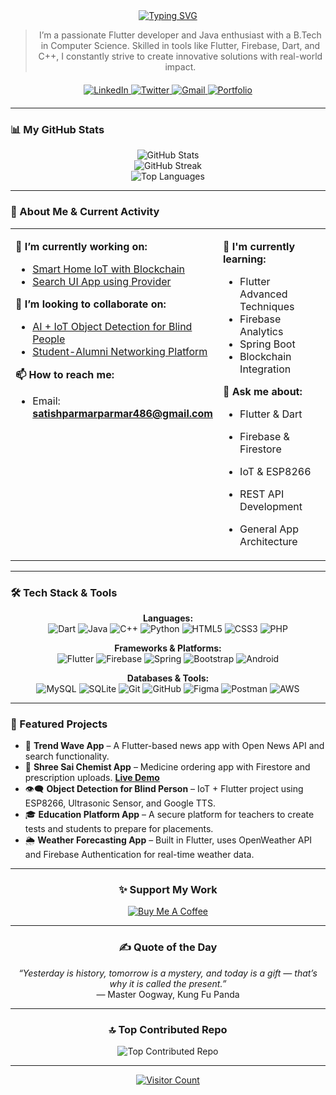 <div align="center">
  <a href="https://github.com/DenverCoder1/readme-typing-svg">
    <img src="https://readme-typing-svg.vercel.app/?font=Fira+Code&weight=700&size=45&pause=1000&color=00B873&center=true&vCenter=true&width=600&lines=Hi+%F0%9F%91%8B%2C+I'm+Satish+Parmar;A+Passionate+Flutter+Developer;A+Creative+Problem+Solver;A+Lifelong+Learner" alt="Typing SVG">
  </a>
</div>

<div align="center">

> I’m a passionate Flutter developer and Java enthusiast with a B.Tech in Computer Science. Skilled in tools like Flutter, Firebase, Dart, and C++, I constantly strive to create innovative solutions with real-world impact.

</div>

<div align="center" style="margin-top: 20px; margin-bottom: 20px;">
  <a href="https://www.linkedin.com/in/satish-parmar-8021a5245/" target="_blank">
    <img src="https://img.shields.io/badge/LinkedIn-Satish%20Parmar-blue?style=for-the-badge&logo=linkedin&logoColor=white" alt="LinkedIn"/>
  </a>
  <a href="https://twitter.com/978satish" target="_blank">
    <img src="https://img.shields.io/twitter/follow/978satish?logo=twitter&style=for-the-badge" alt="Twitter"/>
  </a>
  <a href="mailto:satishparmarparmar486@gmail.com">
    <img src="https://img.shields.io/badge/Gmail-Contact%20Me-red?style=for-the-badge&logo=gmail&logoColor=white" alt="Gmail"/>
  </a>
  <a href="https://satishparmar1.github.io/Portfolio/">
    <img src="https://img.shields.io/badge/Portfolio-Visit-blueviolet?style=for-the-badge&logo=githubpages&logoColor=white" alt="Portfolio"/>
  </a>
</div>

---

### 📊 My GitHub Stats

<div align="center">
  <img src="https://github-readme-stats.vercel.app/api?username=SatishParmar1&theme=tokyonight&hide_border=false&include_all_commits=true&count_private=true" alt="GitHub Stats" style="max-width: 100%;"/>
  <br/>
  <img src="https://nirzak-streak-stats.vercel.app/?user=SatishParmar1&theme=tokyonight&hide_border=false" alt="GitHub Streak" style="max-width: 100%;"/>
  <br/>
  <img src="https://github-readme-stats.vercel.app/api/top-langs/?username=SatishParmar1&theme=tokyonight&hide_border=false&layout=compact" alt="Top Languages" style="max-width: 100%;"/>
</div>

---

### 🚀 About Me & Current Activity

<table>
  <tr>
    <td valign="top" width="50%">
      
**🔭 I’m currently working on:**
- <a href="https://github.com/SatishParmar1">Smart Home IoT with Blockchain</a>
- <a href="https://github.com/SatishParmar1">Search UI App using Provider</a>

**👯 I’m looking to collaborate on:**
- <a href="https://github.com/SatishParmar1">AI + IoT Object Detection for Blind People</a>
- <a href="https://github.com/SatishParmar1">Student-Alumni Networking Platform</a>

**📫 How to reach me:**
- Email: **satishparmarparmar486@gmail.com**

    </td>
    <td valign="top" width="50%">

**🌱 I'm currently learning:**
- Flutter Advanced Techniques
- Firebase Analytics
- Spring Boot
- Blockchain Integration

**💬 Ask me about:**
- Flutter & Dart
- Firebase & Firestore
- IoT & ESP8266
- REST API Development
- General App Architecture

    </td>
  </tr>
</table>

---

### 🛠️ Tech Stack & Tools

<p align="center">
  <strong>Languages:</strong><br>
  <img src="https://img.shields.io/badge/dart-%230175C2.svg?style=for-the-badge&logo=dart&logoColor=white" alt="Dart"/>
  <img src="https://img.shields.io/badge/java-%23ED8B00.svg?style=for-the-badge&logo=openjdk&logoColor=white" alt="Java"/>
  <img src="https://img.shields.io/badge/c++-%2300599C.svg?style=for-the-badge&logo=c%2B%2B&logoColor=white" alt="C++"/>
  <img src="https://img.shields.io/badge/python-3670A0?style=for-the-badge&logo=python&logoColor=ffdd54" alt="Python"/>
  <img src="https://img.shields.io/badge/html5-%23E34F26.svg?style=for-the-badge&logo=html5&logoColor=white" alt="HTML5"/>
  <img src="https://img.shields.io/badge/css3-%231572B6.svg?style=for-the-badge&logo=css3&logoColor=white" alt="CSS3"/>
  <img src="https://img.shields.io/badge/php-%23777BB4.svg?style=for-the-badge&logo=php&logoColor=white" alt="PHP"/>
</p>

<p align="center">
  <strong>Frameworks & Platforms:</strong><br>
  <img src="https://img.shields.io/badge/Flutter-%2302569B.svg?style=for-the-badge&logo=Flutter&logoColor=white" alt="Flutter"/>
  <img src="https://img.shields.io/badge/firebase-%23039BE5.svg?style=for-the-badge&logo=firebase" alt="Firebase"/>
  <img src="https://img.shields.io/badge/spring-%236DB33F.svg?style=for-the-badge&logo=spring&logoColor=white" alt="Spring"/>
  <img src="https://img.shields.io/badge/bootstrap-%238511FA.svg?style=for-the-badge&logo=bootstrap&logoColor=white" alt="Bootstrap"/>
  <img src="https://img.shields.io/badge/android-%233DDC84.svg?style=for-the-badge&logo=android&logoColor=white" alt="Android"/>
</p>

<p align="center">
  <strong>Databases & Tools:</strong><br>
  <img src="https://img.shields.io/badge/mysql-4479A1.svg?style=for-the-badge&logo=mysql&logoColor=white" alt="MySQL"/>
  <img src="https://img.shields.io/badge/sqlite-%2307405e.svg?style=for-the-badge&logo=sqlite&logoColor=white" alt="SQLite"/>
  <img src="https://img.shields.io/badge/git-%23F05033.svg?style=for-the-badge&logo=git&logoColor=white" alt="Git"/>
  <img src="https://img.shields.io/badge/github-%23121011.svg?style=for-the-badge&logo=github&logoColor=white" alt="GitHub"/>
  <img src="https://img.shields.io/badge/figma-%23F24E1E.svg?style=for-the-badge&logo=figma&logoColor=white" alt="Figma"/>
  <img src="https://img.shields.io/badge/postman-%23FF6C37.svg?style=for-the-badge&logo=postman&logoColor=white" alt="Postman"/>
  <img src="https://img.shields.io/badge/AWS-%23FF9900.svg?style=for-the-badge&logo=amazon-aws&logoColor=white" alt="AWS"/>
</p>

---

### 📱 Featured Projects

-   📰 **Trend Wave App** – A Flutter-based news app with Open News API and search functionality.
-   💊 **Shree Sai Chemist App** – Medicine ordering app with Firestore and prescription uploads. **[Live Demo](https://bit.ly/shreesaichemist)**
-   👁️‍🗨️ **Object Detection for Blind Person** – IoT + Flutter project using ESP8266, Ultrasonic Sensor, and Google TTS.
-   🎓 **Education Platform App** – A secure platform for teachers to create tests and students to prepare for placements.
-   🌦️ **Weather Forecasting App** – Built in Flutter, uses OpenWeather API and Firebase Authentication for real-time weather data.

---

<div align="center">
  
### ✨ Support My Work
<a href="https://www.buymeacoffee.com/invite/SatishParmar1" target="_blank">
  <img src="https://img.shields.io/badge/Buy%20Me%20a%20Coffee-Support%20My%20Work-yellow?style=for-the-badge&logo=buy-me-a-coffee&logoColor=black" alt="Buy Me A Coffee"/>
</a>

---

### ✍️ Quote of the Day
*“Yesterday is history, tomorrow is a mystery, and today is a gift — that’s why it is called the present.”*
<br>— Master Oogway, Kung Fu Panda

---

### 🔝 Top Contributed Repo
<img src="https://github-contributor-stats.vercel.app/api?username=SatishParmar1&limit=5&theme=tokyonight&combine_all_yearly_contributions=true" alt="Top Contributed Repo"/>

---

<a href="https://visitcount.itsvg.in/api?id=SatishParmar1&icon=0&color=0" target="_blank">
  <img src="https://visitcount.itsvg.in/api?id=SatishParmar1&icon=0&color=0" alt="Visitor Count"/>
</a>

</div>
